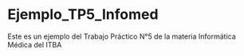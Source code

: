 # Ejemplo_TP5_Infomed
Este es un ejemplo del Trabajo Práctico N°5 de la materia Informática Médica del ITBA
